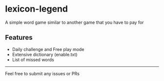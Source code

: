 # lexicon-legend
A simple word game similar to another game that you have to pay for

## Features
- Daily challenge and Free play mode
- Extensive dictionary (enable.txt)
- List of missed words
---
Feel free to submit any issues or PRs
